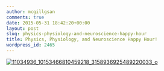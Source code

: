 ```yaml
---
author: mcgillgsan
comments: true
date: 2015-05-31 18:42:20+00:00
layout: post
slug: physics-physiology-and-neuroscience-happy-hour
title: Physics, Physiology, and Neuroscience Happy Hour!
wordpress_id: 2465
---
```


[![11034936_10153466810459218_3158936925489220033_o](https://gsaneuro.files.wordpress.com/2015/05/11034936_10153466810459218_3158936925489220033_o.jpg?w=232)](https://gsaneuro.files.wordpress.com/2015/05/11034936_10153466810459218_3158936925489220033_o.jpg)
